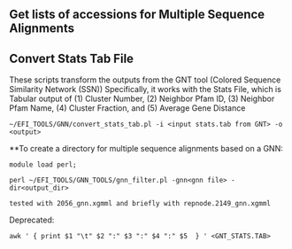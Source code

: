 ## Get lists of accessions for Multiple Sequence Alignments


## Convert Stats Tab File 

These scripts transform the outputs from the GNT tool (Colored Sequence Similarity Network (SSN))
Specifically, it works with the Stats File, which is
Tabular output of (1) Cluster Number, (2) Neighbor Pfam ID, (3) Neighbor Pfam Name, (4) Cluster Fraction, and (5) Average Gene Distance


` ~/EFI_TOOLS/GNN/convert_stats_tab.pl -i <input stats.tab from GNT> -o <output> `


**To create a directory for multiple sequence alignments based on a GNN:

`module load perl;`

`perl ~/EFI_TOOLS/GNN_TOOLS/gnn_filter.pl -gnn<gnn file> -dir<output_dir>`

`tested with 2056_gnn.xgmml and briefly with repnode.2149_gnn.xgmml`

Deprecated:

` awk ' { print $1 "\t" $2 ":" $3 ":" $4 ":" $5  } ' <GNT_STATS.TAB> `
